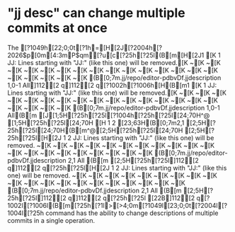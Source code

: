 # "jj desc" can change multiple commits at once

The [?1049h[22;0;0t[?1h=[H[2J[?2004h[?2026$p[0m[4:3mP$qm\[?u[c[?25h[?25l(B[m[H[2J1   [K
  1 JJ: Lines starting with "JJ:" (like this one) will be removed.[K
~[K
~[K
~[K
~[K
~[K
~[K
~[K
~[K
~[K
~[K
~[K
~[K
~[K
~[K
~[K
~[K
~[K
~[K
~[K
~[K
(B[0;7m.jj/repo/editor-pdbvDf.jjdescription                          1,0-1          All]112[2 q]112[2 q[?1002h[?1006h[H(B[m1   [K
  1 JJ: Lines starting with "JJ:" (like this one) will be removed.[K
~[K
~[K
~[K
~[K
~[K
~[K
~[K
~[K
~[K
~[K
~[K
~[K
~[K
~[K
~[K
~[K
~[K
~[K
~[K
~[K
(B[0;7m.jj/repo/editor-pdbvDf.jjdescription                          1,0-1          All(B[m
[J[1;5H[?25h[?25l[?1004h[?25h[?25l[24;70H^@        [1;5H[?25h[?25l[24;70H  [H  1
2  [23;63H(B[0;7m2,1  [2;5H[?25h[?25l[24;70H(B[m^@[2;5H[?25h[?25l[24;70H  [2;5H[?25h[?25l[H[2J  1 
2   JJ: Lines starting with "JJ:" (like this one) will be removed.
~[K
~[K
~[K
~[K
~[K
~[K
~[K
~[K
~[K
~[K
~[K
~[K
~[K
~[K
~[K
~[K
~[K
~[K
~[K
~[K
(B[0;7m.jj/repo/editor-pdbvDf.jjdescription                          2,1            All
(B[m                                                                                [2;5H[?25h[?25l]112[2 q]112[2 q[?25h[?25l[H[2J  1 
2   JJ: Lines starting with "JJ:" (like this one) will be removed.
~[K
~[K
~[K
~[K
~[K
~[K
~[K
~[K
~[K
~[K
~[K
~[K
~[K
~[K
~[K
~[K
~[K
~[K
~[K
~[K
(B[0;7m.jj/repo/editor-pdbvDf.jjdescription                          2,1            All
(B[m                                                                                [2;5H[?25h[?25l]112[2 q]112[2 q[?25h[?25l[22B]112[2 q[?1002l[?1006l(B[m[?25h[?1l>[>4;0m[?1049l[23;0;0t[?2004l[?1004l[?25h command has the ability to change descriptions of multiple commits in a single operation.
